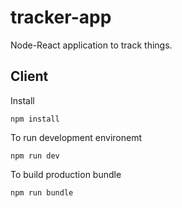 # tracker-app
Node-React application to track things.

## Client

Install

    npm install 

To run development environemt
  
    npm run dev


To build production bundle

    npm run bundle

